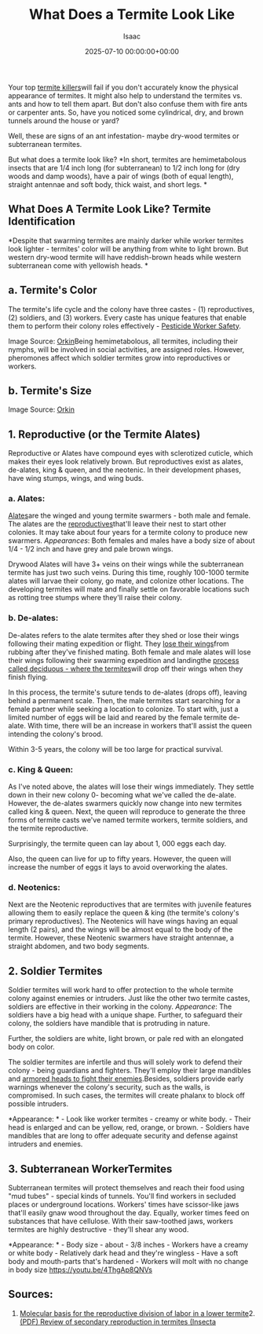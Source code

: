﻿---
title: What Does a Termite Look Like
description: Your top termite killers will fail if you don't accurately know the physical appearance of termites. It might also help to understand the termites vs.
slug: /what-does-a-termite-look-like/
date: 2025-07-10 00:00:00+00:00
lastmod: 2025-07-10 00:00:00+03:00
author: Isaac
categories:
- Guide
- Termites
tags:
- guide
- termite
- look
layout: post
---

Your top [termite killers](https://pestpolicy.com/best-termite-killer/)will fail if you don't accurately know the physical appearance of termites. It might also help to understand the termites vs. ants and how to tell them apart. But don't also confuse them with fire ants or carpenter ants. So, have you noticed some cylindrical, dry, and brown tunnels around the house or yard?

Well, these are signs of an ant infestation- maybe dry-wood termites or subterranean termites.

But what does a termite look like? *In short, termites are hemimetabolous insects that are 1/4 inch long (for subterranean) to 1/2 inch long for (dry woods and damp woods), have a pair of wings (both of equal length), straight antennae and soft body, thick waist, and short legs. *

##  What Does A Termite Look Like? Termite Identification

*Despite that swarming termites are mainly darker while worker termites look lighter - termites' color will be anything from white to light brown. But western dry-wood termite will have reddish-brown heads while western subterranean come with yellowish heads. *

##  **a. Termite's Color**

The termite's life cycle and the colony have three castes - (1) reproductives, (2) soldiers, and (3) workers. Every caste has unique features that enable them to perform their colony roles effectively - [Pesticide Worker Safety](https://www.epa.gov/pesticides).

Image Source: [Orkin](https://www.domyown.com/termite-identification-guide-a-476.html)Being hemimetabolous, all termites, including their nymphs, will be involved in social activities, are assigned roles. However, pheromones affect which soldier termites grow into reproductives or workers.

##  **b. Termite's Size**

Image Source: [Orkin](https://www.domyown.com/termite-identification-guide-a-476.html)

##  **1. Reproductive (or the Termite ****Alates****)**

Reproductive or Alates have compound eyes with sclerotized cuticle, which makes their eyes look relatively brown. But reproductives exist as alates, de-alates, king & queen, and the neotenic. In their development phases, have wing stumps, wings, and wing buds.

###  **a. Alates:**

[Alates](https://en.wikipedia.org/wiki/Alate)are the winged and young termite swarmers - both male and female. The alates are the [reproductives](https://en.wikipedia.org/wiki/Termite)that'll leave their nest to start other colonies. It may take about four years for a termite colony to produce new swarmers. *Appearances*: Both females and males have a body size of about 1/4 - 1/2 inch and have grey and pale brown wings.

Drywood Alates will have 3+ veins on their wings while the subterranean termite has just two such veins. During this time, roughly 100-1000 termite alates will larvae their colony, go mate, and colonize other locations. The developing termites will mate and finally settle on favorable locations such as rotting tree stumps where they'll raise their colony.

###  **b. De-alates:**

De-alates refers to the alate termites after they shed or lose their wings following their mating expedition or flight. They [lose their wings](https://pestpolicy.com/do-bed-bugs-have-wings/)from rubbing after they've finished mating. Both female and male alates will lose their wings following their swarming expedition and landingthe [process called deciduous - where the termites](https://pestpolicy.com/termite-fumigation/)will drop off their wings when they finish flying.

In this process, the termite's suture tends to de-alates (drops off), leaving behind a permanent scale. Then, the male termites start searching for a female partner while seeking a location to colonize. To start with, just a limited number of eggs will be laid and reared by the female termite de-alate. With time, there will be an increase in workers that'll assist the queen intending the colony's brood.

Within 3-5 years, the colony will be too large for practical survival.

###  **c. King & Queen:**

As I've noted above, the alates will lose their wings immediately. They settle down in their new colony 0- becoming what we've called the de-alate. However, the de-alates swarmers quickly now change into new termites called king & queen. Next, the queen will reproduce to generate the three forms of termite casts we've named termite workers, termite soldiers, and the termite reproductive.

Surprisingly, the termite queen can lay about 1, 000 eggs each day.

Also, the queen can live for up to fifty years. However, the queen will increase the number of eggs it lays to avoid overworking the alates.

###  **d. Neotenics:**

Next are the Neotenic reproductives that are termites with juvenile features allowing them to easily replace the queen & king (the termite's colony's primary reproductives). The Neotenics will have wings having an equal length (2 pairs), and the wings will be almost equal to the body of the termite. However, these Neotenic swarmers have straight antennae, a straight abdomen, and two body segments.

##  **2. Soldier Termites**

Soldier termites will work hard to offer protection to the whole termite colony against enemies or intruders. Just like the other two termite castes, soldiers are effective in their working in the colony. *Appearance*: The soldiers have a big head with a unique shape. Further, to safeguard their colony, the soldiers have mandible that is protruding in nature.

Further, the soldiers are white, light brown, or pale red with an elongated body on color.

The soldier termites are infertile and thus will solely work to defend their colony - being guardians and fighters. They'll employ their large mandibles and [armored heads to fight their enemies](https://acoustics.org/pressroom/httpdocs/152nd/fink.html).Besides, soldiers provide early warnings whenever the colony's security, such as the walls, is compromised. In such cases, the termites will create phalanx to block off possible intruders.

*Appearance: * - Look like worker termites - creamy or white body. - Their head is enlarged and can be yellow, red, orange, or brown. - Soldiers have mandibles that are long to offer adequate security and defense against intruders and enemies.

##  **3. ****Subterranean Worker****Termites**

Subterranean termites will protect themselves and reach their food using "mud tubes" - special kinds of tunnels. You'll find workers in secluded places or underground locations. Workers' times have scissor-like jaws that'll easily gnaw wood throughout the day. Equally, worker times feed on substances that have cellulose. With their saw-toothed jaws, workers termites are highly destructive - they'll shear any wood.

*Appearance: * - Body size - about - 3/8 inches - Workers have a creamy or white body - Relatively dark head and they're wingless - Have a soft body and mouth-parts that's hardened - Workers will molt with no change in body size https://youtu.be/4ThgAp8QNVs

##  Sources:

1. [Molecular basis for the reproductive division of labor in a lower termite](https://bmcgenomics.biomedcentral.com/articles/10.1186/1471-2164-8-198)2. [(PDF) Review of secondary reproduction in termites (Insecta](https://www.researchgate.net/publication/287843812_Review_of_secondary_reproduction_in_termites_Insecta_Isoptera_with_comments_on_its_role_in_termite_ecology_and_social_evolution)

